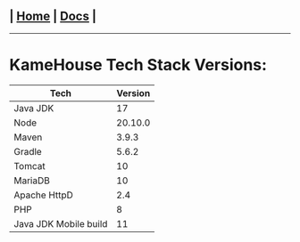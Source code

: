 | [Home](/README.md) | [Docs](/docs/README.md) |
---------------------------------------------------------------

*********************

# KameHouse Tech Stack Versions:

| Tech                  | Version |
|-----------------------|---------|
| Java JDK              | 17      |
| Node                  | 20.10.0 |
| Maven                 | 3.9.3   |
| Gradle                | 5.6.2   |
| Tomcat                | 10      |
| MariaDB               | 10      |
| Apache HttpD          | 2.4     |
| PHP                   | 8       |
| Java JDK Mobile build | 11      |
